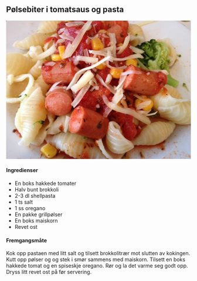 ## Pølsebiter i tomatsaus og pasta

![Pølsebiter i tomatsaus og pasta](images/polsegryte.jpg "Pølsebiter i tomatsaus og pasta")

#### Ingredienser

* En boks hakkede tomater
* Halv bunt brokkoli
* 2-3 dl shellpasta
* 1 ts salt
* 1 ss oregano
* En pakke grillpølser
* En boks maiskorn
* Revet ost

#### Fremgangsmåte

Kok opp pastaen med litt salt og tilsett brokkolitrær mot slutten av kokingen. Kutt opp pølser og og stek i smør sammens med maiskorn. Tilsett en boks hakkede tomat og en spiseskje oregano. Rør og la det varme seg godt opp. Dryss litt revet ost på før servering.
